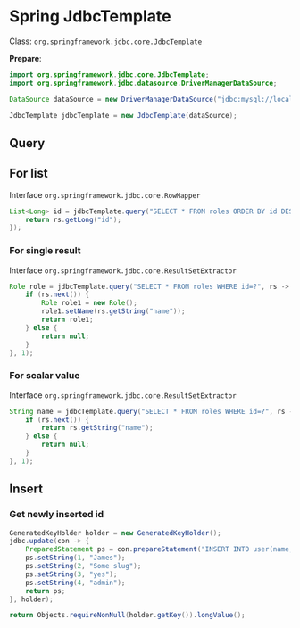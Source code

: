 # Spring JdbcTemplate

Class: `org.springframework.jdbc.core.JdbcTemplate`

**Prepare**:

```java
import org.springframework.jdbc.core.JdbcTemplate;
import org.springframework.jdbc.datasource.DriverManagerDataSource;

DataSource dataSource = new DriverManagerDataSource("jdbc:mysql://localhost/db", "user", "pass");

JdbcTemplate jdbcTemplate = new JdbcTemplate(dataSource);
```

## Query

## For list

Interface `org.springframework.jdbc.core.RowMapper`

```java
List<Long> id = jdbcTemplate.query("SELECT * FROM roles ORDER BY id DESC", (rs, rowNum) -> {
    return rs.getLong("id");
});
```

### For single result

Interface `org.springframework.jdbc.core.ResultSetExtractor`

```java
Role role = jdbcTemplate.query("SELECT * FROM roles WHERE id=?", rs -> {
    if (rs.next()) {
        Role role1 = new Role();
        role1.setName(rs.getString("name"));
        return role1;
    } else {
        return null;
    }
}, 1);
```

### For scalar value

Interface `org.springframework.jdbc.core.ResultSetExtractor`

```java
String name = jdbcTemplate.query("SELECT * FROM roles WHERE id=?", rs -> {
    if (rs.next()) {
        return rs.getString("name");
    } else {
        return null;
    }
}, 1);

```

## Insert

### Get newly inserted id

```java
GeneratedKeyHolder holder = new GeneratedKeyHolder();
jdbc.update(con -> {
    PreparedStatement ps = con.prepareStatement("INSERT INTO user(name, slug, allow, group_name) VALUES(?, ?, ?, ?)", Statement.RETURN_GENERATED_KEYS);
    ps.setString(1, "James");
    ps.setString(2, "Some slug");
    ps.setString(3, "yes");
    ps.setString(4, "admin");
    return ps;
}, holder);

return Objects.requireNonNull(holder.getKey()).longValue();
```
